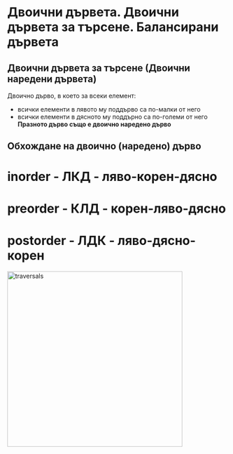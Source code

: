 # Двоични дървета. Двоични дървета за търсене. Балансирани дървета

## Двоични дървета за търсене (Двоични наредени дървета)
Двоично дърво, в което за всеки елемент:
- всички елементи в лявото му поддърво са по-малки от него
- всички елементи в дясното му поддърно са по-големи от него
**Празното дърво също е двоично наредено дърво**

## Обхождане на двоично (наредено) дърво
# inorder - ЛКД - ляво-корен-дясно
# preorder - КЛД - корен-ляво-дясно
# postorder - ЛДК - ляво-дясно-корен
<img src="https://media.geeksforgeeks.org/wp-content/cdn-uploads/Preorder-from-Inorder-and-Postorder-traversals.jpg" alt="traversals" width="400"/>